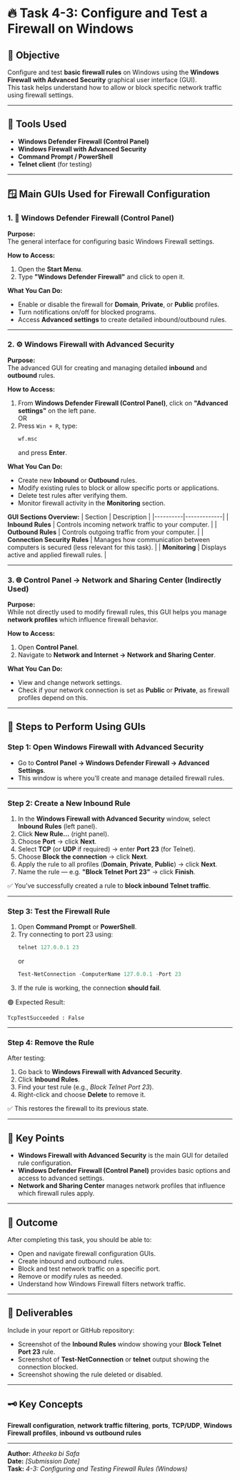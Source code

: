 # 🔥 Task 4-3: Configure and Test a Firewall on Windows

## 🎯 Objective
Configure and test **basic firewall rules** on Windows using the **Windows Firewall with Advanced Security** graphical user interface (GUI).  
This task helps understand how to allow or block specific network traffic using firewall settings.

---

## 🧰 Tools Used
- **Windows Defender Firewall (Control Panel)**
- **Windows Firewall with Advanced Security**
- **Command Prompt / PowerShell**
- **Telnet client** (for testing)

---

## 🪟 Main GUIs Used for Firewall Configuration

### 1. 🧱 **Windows Defender Firewall (Control Panel)**

**Purpose:**  
The general interface for configuring basic Windows Firewall settings.

**How to Access:**
1. Open the **Start Menu**.
2. Type **"Windows Defender Firewall"** and click to open it.

**What You Can Do:**
- Enable or disable the firewall for **Domain**, **Private**, or **Public** profiles.
- Turn notifications on/off for blocked programs.
- Access **Advanced settings** to create detailed inbound/outbound rules.

---

### 2. ⚙️ **Windows Firewall with Advanced Security**

**Purpose:**  
The advanced GUI for creating and managing detailed **inbound** and **outbound** rules.

**How to Access:**
1. From **Windows Defender Firewall (Control Panel)**, click on **"Advanced settings"** on the left pane.  
   OR  
2. Press `Win + R`, type:
   ```cmd
   wf.msc
   ```
   and press **Enter**.

**What You Can Do:**
- Create new **Inbound** or **Outbound** rules.
- Modify existing rules to block or allow specific ports or applications.
- Delete test rules after verifying them.
- Monitor firewall activity in the **Monitoring** section.

**GUI Sections Overview:**
| Section | Description |
|----------|-------------|
| **Inbound Rules** | Controls incoming network traffic to your computer. |
| **Outbound Rules** | Controls outgoing traffic from your computer. |
| **Connection Security Rules** | Manages how communication between computers is secured (less relevant for this task). |
| **Monitoring** | Displays active and applied firewall rules. |

---

### 3. 🌐 **Control Panel → Network and Sharing Center** (Indirectly Used)

**Purpose:**  
While not directly used to modify firewall rules, this GUI helps you manage **network profiles** which influence firewall behavior.

**How to Access:**
1. Open **Control Panel**.
2. Navigate to **Network and Internet → Network and Sharing Center**.

**What You Can Do:**
- View and change network settings.
- Check if your network connection is set as **Public** or **Private**, as firewall profiles depend on this.

---

## 🧪 Steps to Perform Using GUIs

### Step 1: Open Windows Firewall with Advanced Security
- Go to **Control Panel → Windows Defender Firewall → Advanced Settings**.
- This window is where you’ll create and manage detailed firewall rules.

---

### Step 2: Create a New Inbound Rule
1. In the **Windows Firewall with Advanced Security** window, select **Inbound Rules** (left panel).
2. Click **New Rule...** (right panel).
3. Choose **Port** → click **Next**.
4. Select **TCP** (or **UDP** if required) → enter **Port 23** (for Telnet).
5. Choose **Block the connection** → click **Next**.
6. Apply the rule to all profiles (**Domain**, **Private**, **Public**) → click **Next**.
7. Name the rule — e.g. **"Block Telnet Port 23"** → click **Finish**.

✅ You’ve successfully created a rule to **block inbound Telnet traffic**.

---

### Step 3: Test the Firewall Rule
1. Open **Command Prompt** or **PowerShell**.
2. Try connecting to port 23 using:
   ```powershell
   telnet 127.0.0.1 23
   ```
   or
   ```powershell
   Test-NetConnection -ComputerName 127.0.0.1 -Port 23
   ```
3. If the rule is working, the connection **should fail**.

🟢 Expected Result:  
```
TcpTestSucceeded : False
```

---

### Step 4: Remove the Rule
After testing:
1. Go back to **Windows Firewall with Advanced Security**.
2. Click **Inbound Rules**.
3. Find your test rule (e.g., *Block Telnet Port 23*).
4. Right-click and choose **Delete** to remove it.

✅ This restores the firewall to its previous state.

---

## 🧩 Key Points

- **Windows Firewall with Advanced Security** is the main GUI for detailed rule configuration.  
- **Windows Defender Firewall (Control Panel)** provides basic options and access to advanced settings.  
- **Network and Sharing Center** manages network profiles that influence which firewall rules apply.

---

## 🧠 Outcome
After completing this task, you should be able to:
- Open and navigate firewall configuration GUIs.
- Create inbound and outbound rules.
- Block and test network traffic on a specific port.
- Remove or modify rules as needed.
- Understand how Windows Firewall filters network traffic.

---

## 📸 Deliverables
Include in your report or GitHub repository:
- Screenshot of the **Inbound Rules** window showing your **Block Telnet Port 23** rule.
- Screenshot of **Test-NetConnection** or **telnet** output showing the connection blocked.
- Screenshot showing the rule deleted or disabled.

---

## 🗝️ Key Concepts
**Firewall configuration**, **network traffic filtering**, **ports**, **TCP/UDP**, **Windows Firewall profiles**, **inbound vs outbound rules**

---

**Author:** *Atheeka bi Safa*  
**Date:** *[Submission Date]*  
**Task:** *4-3: Configuring and Testing Firewall Rules (Windows)*

